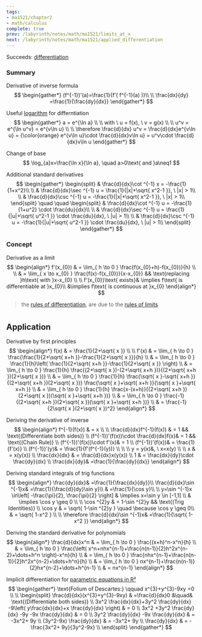 ```yaml
---
tags:
- ma1521/chapter2
- math/calculus
complete: true
prev: /labyrinth/notes/math/ma1521/limits_at_∞
next: /labyrinth/notes/math/ma1521/applied_differentiation
---
```


   

Succeeds: [differentiation](/labyrinth/notes/math/ma1301/differentiation)

### Summary
Derivative of inverse formula
$$
\begin{gather*}
(f^{-1})'(a)=\frac{1}{f'( f^{-1}(a) )}\\
\\
\frac{dx}{dy} =\frac{1}{\frac{dy}{dx}}
\end{gather*}
$$

Useful [logarithm](/labyrinth/notes/math/math_fundementals/rules_of_logarithms) for differntiation
$$
\begin{gather*}
a = e^{\ln a} \\
\\
with \ u = f(x), \ v = g(x) \\
\\
u^v = e^{\ln u^v} = e^{v\ln u} \\
\\
\therefore \frac{d}{dx} u^v = \frac{d}{dx}e^{v\ln u} = {\color{orange} e^{v\ln u}\cdot \frac{d}{dx}v\ln u} = u^v\cdot \frac{d}{dx}v\ln u
\end{gather*}
$$

Change of base
$$
\log_{a}x=\frac{\ln x}{\ln a}, \quad a>0\text{ and }a\neq1
$$

Additional standard derivatives
$$
\begin{gather*}
\begin{split}
& \frac{d}{dx}\cot ^{-1} x = -\frac{1}{1+x^2}\\
\\
& \frac{d}{dx}\sec ^{-1} u = \frac{1}{|x|+\sqrt{ x^2-1 }}, \ |x| > 1\\
\\
& \frac{d}{dx}\csc ^{-1} u = -\frac{1}{|x|+\sqrt{ x^2-1 }}, \ |x| > 1\\
\end{split}
\quad \quad
\begin{split}
& \frac{d}{dx}\cot ^{-1} u = -\frac{1}{1+u^2} \cdot \frac{du}{dx}\\
\\
& \frac{d}{dx}\sec ^{-1} u = \frac{1}{|u|+\sqrt{ u^2-1 }} \cdot \frac{du}{dx}, \ |u| > 1\\
\\
& \frac{d}{dx}\csc ^{-1} u = -\frac{1}{|u|+\sqrt{ u^2-1 }} \cdot \frac{du}{dx}, \ |u| > 1\\
\end{split}
\end{gather*}
$$

### Concept
Derivative as a limit
$$
\begin{align*}
f'(x_{0}) & = \lim_{ h \to 0 } \frac{f(x_{0}+h)-f(x_{0})}{h} \\
\\
& = \lim_{ x \to x_{0} } \frac{f(x)-f(x_{0})}{x-x_{0}} && \text{replacing }h\text{ with }x-x_{0} \\
\\
f'(x_{0})\text{ exists}& \implies f\text{ is differentiable at }x_{0}\\
&\implies f\text{ is continuous at }x_{0}
\end{align*}
$$
> the [rules of differentiation](/labyrinth/notes/math/ma1301/differentiation#^87dfa9), are due to the [rules of limits](/labyrinth/notes/math/ma1521/limits_&_continuity#^c0031f)

#

## Application
Derivative by first principles
$$
\begin{align*}
f(x) & = \frac{1}{2+\sqrt{ x }} \\
\\
f'(x) & = \lim_{ h \to 0 } \frac{\frac{1}{2+\sqrt{ x+h }}-\frac{1}{2+\sqrt{ x }}}{h} \\
& = \lim_{ h \to 0 } \frac{1}{h}\left( \frac{1}{2+\sqrt{ x+h }}-\frac{1}{2+\sqrt{ x }} \right) \\
& = \lim_{ h \to 0 } \frac{1}{h} \frac{(2+\sqrt{ x })-(2+\sqrt{ x+h })}{(2+\sqrt{ x+h })(2+\sqrt{ x })} \\
& = \lim_{ h \to 0 } \frac{1}{h} \frac{\sqrt{ x }-\sqrt{ x+h }}{(2+\sqrt{ x+h })(2+\sqrt{ x })} \frac{\sqrt{ x }+\sqrt{ x+h }}{\sqrt{ x }+\sqrt{ x+h }} \\
& = \lim_{ h \to 0 } \frac{1}{h} \frac{x-(x+h)}{(2+\sqrt{ x+h })(2+\sqrt{ x })(\sqrt{ x }+\sqrt{ x+h })} \\
& = \lim_{ h \to 0 } \frac{-1}{(2+\sqrt{ x+h })(2+\sqrt{ x })(\sqrt{ x }+\sqrt{ x+h })} \\
& = \frac{-1}{2\sqrt{ x }(2+\sqrt{ x })^2}
\end{align*}
$$

Deriving the derivative of inverse
$$
\begin{align*}
f^{-1}(f(x)) & = x \\
\\
\frac{d}{dx}f^{-1}(f(x)) & = 1 && \text{(Differentiate both sides)} \\
(f^{-1})'(f(x))\cdot \frac{d}{dx}f(x)& = 1 && \text{(Chain Rule)} \\
(f^{-1})'(f(x))\cdot f'(x)& = 1 \\
(f^{-1})'(f(x))& = \frac{1}{f'(x)} \\
(f^{-1})'(y)& = \frac{1}{f'(f^{-1}(y))} \\
\\
\\
y = y(x)&,  \ x=x(y) \\
\\
x & = x(y(x)) \\
\frac{dx}{dx} & = \frac{d}{dx}x(y(x)) \\
1 & = \frac{dx}{dy}\cdot \frac{dy}{dx} \\
\frac{dx}{dy}& =\frac{1}{\frac{dy}{dx}}
\end{align*}
$$

Deriving standard integrals of trig functions
$$
\begin{align*}
\frac{dy}{dx}& =\frac{1}{\frac{dx}{dy}}\\
\frac{d}{dx}\sin ^{-1}x& =\frac{1}{\frac{d}{dy}\sin y}\\
& =\frac{1}{\cos y}\\
\\
y=\sin ^{-1}x \in\left[ -\frac{\pi}{2}, \frac{\pi}{2} \right] & \implies x=\sin y \in [-1,1] \\
& \implies \cos y \geq 0 \\
\\
\cos ^{2}y & = 1-\sin ^{2}y && \text{(Trig Identities)} \\
\cos y & = \sqrt{ 1-\sin ^{2}y } \quad \because \cos y \geq 0\\
& = \sqrt{ 1-x^2 } \\
\\
\therefore \frac{d}{dx}\sin ^{-1}x& =\frac{1}{\sqrt{ 1-x^2 }}
\end{align*}
$$

Deriving the standard derivative for polynomials
$$
\begin{align*}
\frac{d}{dx}x^n & = \lim_{ h \to 0 } \frac{(x+h)^n-x^n}{h} \\
& = \lim_{ h \to 0 } \frac{\left( x^n+nhx^{n-1}+\frac{n(n-1)}{2}h^2x^{n-2}+\dots+h^n \right)-x^n}{h} \\
& = \lim_{ h \to 0 } \frac{nhx^{n-1}+\frac{n(n-1)}{2}h^2x^{n-2}+\dots+h^n}{h} \\
& = \lim_{ h \to 0 } nx^{n-1}+\frac{n(n-1)}{2}hx^{n-2}+\dots+h^{n-1} \\
& = nx^{n-1}
\end{align*}
$$

Implicit differentiation for [parametric equations in R²](/labyrinth/notes/math/ma1521/parametric_equations_in_R²)
$$
\begin{gather*}
\text{Folium of Descartes:} \qquad  x^{3}+y^{3}-9xy =0 \\
\\
\begin{split}
\frac{d}{dx}(x^{3}+y^{3}-9xy) & =\frac{d}{dx}0 &\quad& \text{(Differentiate both sides)} \\
3x^2 \frac{dx}{dx}+3y^2 \frac{dy}{dx} -9\left( y\frac{dx}{dx}+x \frac{dy}{dx} \right) & = 0 \\
3x^2 +3y^2 \frac{dy}{dx} -9y -9x \frac{dy}{dx} & = 0 \\
3y^2 \frac{dy}{dx} -9x \frac{dy}{dx} & = -3x^2+ 9y \\
(3y^2-9x) \frac{dy}{dx} & = -3x^2+ 9y \\
\frac{dy}{dx} & = -\frac{3x^2+ 9y}{3y^2-9x} \\
\end{split}
\end{gather*}
$$